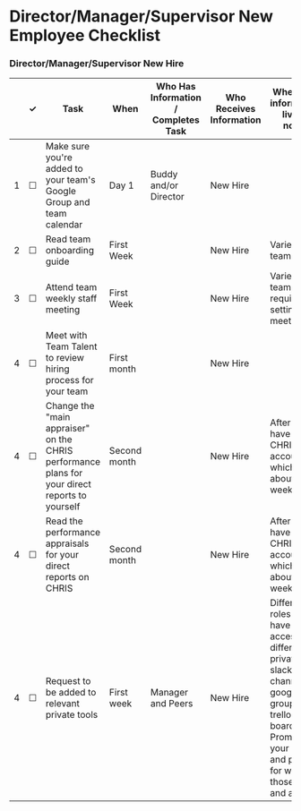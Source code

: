 Director/Manager/Supervisor New Employee Checklist
=========================


### Director/Manager/Supervisor New Hire

<table>
  <thead> 
    <tr> 
      <th scope="col"></th> 
      <th scope="col">&#10003;</th>
      <th scope="col">Task</th>
      <th scope="col">When</th>
      <th scope="col">Who Has Information / Completes Task</th>
      <th scope="col">Who Receives Information </th>
      <th scope="col">Where the information lives / notes</th>
    </tr>
  </thead>
  <tr>
    <td scope="row">1</td> 
    <td>&#9744;</td>
    <td>Make sure you're added to your team's Google Group and team calendar</td>
    <td>Day 1</td>
    <td>Buddy and/or Director</td>
    <td> New Hire</td>
    <td></td>
  </tr>
  <tr>
    <td scope="row">2</td> 
    <td>&#9744;</td>
    <td>Read team onboarding guide</td>
    <td>First Week</td>
    <td></td>
    <td> New Hire</td>
    <td>Varies by team</td>
  </tr>
  <tr>
    <td scope="row">3</td> 
    <td>&#9744;</td>
    <td>Attend team weekly staff meeting</td>
    <td>First Week</td>
    <td></td>
    <td> New Hire</td>
    <td>Varies by team, may require setting meeting up</a></td>
  </tr>
  <tr>
    <td scope="row">4</td> 
    <td>&#9744;</td>
    <td>Meet with Team Talent to review hiring process for your team</td>
    <td>First month</td>
    <td></td>
    <td> New Hire</td>
    <td></td>
  </tr>
  <tr>
    <td scope="row">4</td> 
    <td>&#9744;</td>
    <td>Change the "main appraiser" on the CHRIS performance plans for your direct reports to yourself</td>
    <td>Second month</td>
    <td></td>
    <td> New Hire</td>
    <td>After you have a CHRIS account, which takes about 4 weeks.</td>
  </tr>
  <tr>
    <td scope="row">4</td> 
    <td>&#9744;</td>
    <td>Read the performance appraisals for your direct reports on CHRIS</td>
    <td>Second month</td>
    <td></td>
    <td> New Hire</td>
    <td>After you have a CHRIS account, which takes about 4 weeks.</td>
  </tr>
  <tr>
    <td scope="row">4</td> 
    <td>&#9744;</td>
    <td>Request to be added to relevant private tools</td>
    <td>First week</td>
    <td> Manager and Peers</td>
    <td> New Hire</td>
    <td>Different roles will have access to different private slack channels, google groups, trello boards, etc. Prompt your boss and peers for what those are and access.</td>
  </tr>
</table>
